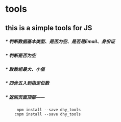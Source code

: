 # tools
## this is a simple tools for JS

##### * 判断数据基本类型、是否为空、是否是Email、身份证
##### * 判断是否为空
##### * 取数组最大、小值
##### * 四舍五入到指定位数
##### * 返回页面顶部——

```
	 npm install --save dhy_tools
	cnpm install --save dhy_tools

```